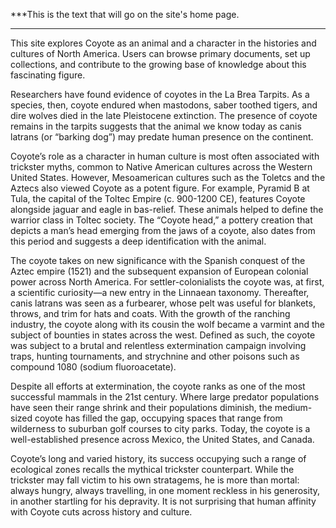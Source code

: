 
***This is the text that will go on the site's home page. 
***

This site explores Coyote as an animal and a character in the histories and cultures of North America.  Users can browse primary documents, set up collections, and contribute to the growing base of knowledge about this fascinating figure. 

Researchers have found evidence of coyotes in the La Brea Tarpits.  As a species, then, coyote endured when mastodons, saber toothed tigers, and dire wolves died in the late Pleistocene extinction.  The presence of coyote remains in the tarpits suggests that the animal we know today as canis latrans (or “barking dog”) may predate human presence on the continent. 

Coyote’s role as a character in human culture is most often associated with trickster myths, common to Native American cultures across the Western United States. However, Mesoamerican cultures such as the Toletcs and the Aztecs also viewed Coyote as a potent figure.  For example, Pyramid B at Tula, the capital of the Toltec Empire (c. 900-1200 CE), features Coyote alongside jaguar and eagle in bas-relief.  These animals helped to define the warrior class in Toltec society.  The “Coyote head,” a pottery creation that depicts a man’s head emerging from the jaws of a coyote, also dates from this period and suggests a deep identification with the animal. 

The coyote takes on new significance with the Spanish conquest of the Aztec empire (1521) and the subsequent expansion of European colonial power across North America.  For settler-colonialists the coyote was, at first, a scientific curiosity—a new entry in the Linnaean taxonomy. Thereafter, canis latrans was seen as a furbearer, whose pelt was useful for blankets, throws, and trim for hats and coats.  With the growth of the ranching industry, the coyote along with its cousin the wolf became a varmint and the subject of bounties in states across the west.  Defined as such, the coyote was subject to a brutal and relentless extermination campaign involving traps, hunting tournaments, and strychnine and other poisons such as compound 1080  (sodium fluoroacetate). 

Despite all efforts at extermination, the coyote ranks as one of the most successful mammals in the 21st century. Where large predator populations have seen their range shrink and their populations diminish, the medium-sized coyote has filled the gap, occupying spaces that range from wilderness to suburban golf courses to city parks.  Today, the coyote is a well-established presence across Mexico, the United States, and Canada. 

Coyote’s long and varied history, its success occupying such a range of ecological zones recalls the mythical trickster counterpart. While the trickster may fall victim to his own stratagems, he is more than mortal: always hungry, always travelling, in one moment reckless in his generosity, in another startling for his depravity.  It is not surprising that human affinity with Coyote cuts across history and culture. 


